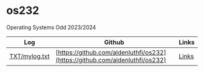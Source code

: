 # os232

Operating Systems Odd 2023/2024

| Log | Github | Links |
|-----|--------|-------|
|[TXT/mylog.txt](TXT/mylog.txt)|[https://github.com/aldenluthfi/os232](https://github.com/aldenluthfi/os232)|[Links](/LINKS)
